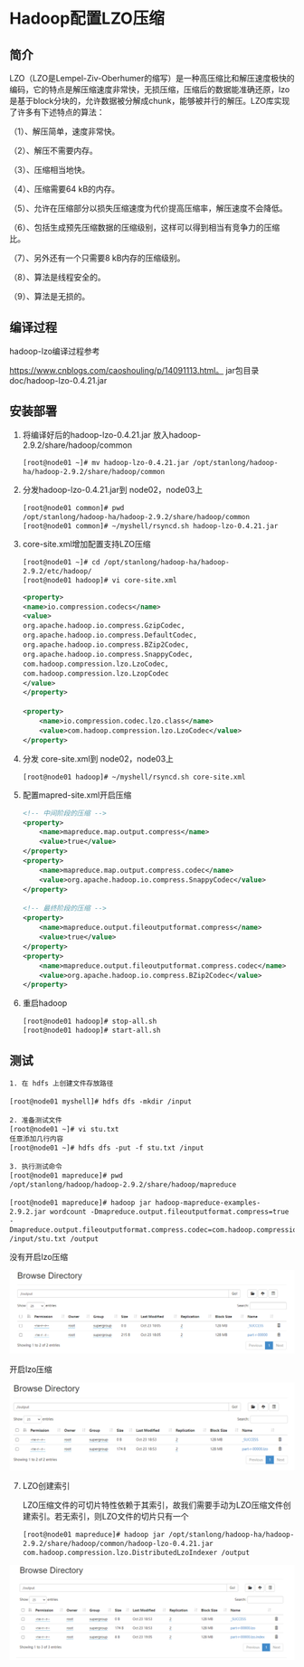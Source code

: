 # Hadoop配置LZO压缩

## 简介

LZO（LZO是Lempel-Ziv-Oberhumer的缩写）是一种高压缩比和解压速度极快的编码，它的特点是解压缩速度非常快，无损压缩，压缩后的数据能准确还原，lzo是基于block分块的，允许数据被分解成chunk，能够被并行的解压。LZO库实现了许多有下述特点的算法：

（1）、解压简单，速度非常快。 

（2）、解压不需要内存。

（3）、压缩相当地快。

（4）、压缩需要64 kB的内存。

（5）、允许在压缩部分以损失压缩速度为代价提高压缩率，解压速度不会降低。

（6）、包括生成预先压缩数据的压缩级别，这样可以得到相当有竞争力的压缩比。

（7）、另外还有一个只需要8 kB内存的压缩级别。

（8）、算法是线程安全的。

（9）、算法是无损的。

## 编译过程

hadoop-lzo编译过程参考

https://www.cnblogs.com/caoshouling/p/14091113.html。 jar包目录 doc/hadoop-lzo-0.4.21.jar

## 安装部署

1. 将编译好后的hadoop-lzo-0.4.21.jar 放入hadoop-2.9.2/share/hadoop/common

   ```shell
   [root@node01 ~]# mv hadoop-lzo-0.4.21.jar /opt/stanlong/hadoop-ha/hadoop-2.9.2/share/hadoop/common
   ```

2. 分发hadoop-lzo-0.4.21.jar到 node02，node03上

   ```shell
   [root@node01 common]# pwd
   /opt/stanlong/hadoop-ha/hadoop-2.9.2/share/hadoop/common
   [root@node01 common]# ~/myshell/rsyncd.sh hadoop-lzo-0.4.21.jar
   ```

3. core-site.xml增加配置支持LZO压缩

   ```shell
   [root@node01 ~]# cd /opt/stanlong/hadoop-ha/hadoop-2.9.2/etc/hadoop/
   [root@node01 hadoop]# vi core-site.xml
   ```

   ```xml
   <property>
   <name>io.compression.codecs</name>
   <value>
   org.apache.hadoop.io.compress.GzipCodec,
   org.apache.hadoop.io.compress.DefaultCodec,
   org.apache.hadoop.io.compress.BZip2Codec,
   org.apache.hadoop.io.compress.SnappyCodec,
   com.hadoop.compression.lzo.LzoCodec,
   com.hadoop.compression.lzo.LzopCodec
   </value>
   </property>
   
   <property>
       <name>io.compression.codec.lzo.class</name>
       <value>com.hadoop.compression.lzo.LzoCodec</value>
   </property>
   ```

4. 分发 core-site.xml到 node02，node03上

   ```shell
   [root@node01 hadoop]# ~/myshell/rsyncd.sh core-site.xml 
   ```

5. 配置mapred-site.xml开启压缩

   ```xml
   <!-- 中间阶段的压缩 -->
   <property>
       <name>mapreduce.map.output.compress</name>
       <value>true</value>
   </property>
   <property>
       <name>mapreduce.map.output.compress.codec</name>
       <value>org.apache.hadoop.io.compress.SnappyCodec</value>
   </property>
    
   <!-- 最终阶段的压缩 -->
   <property>
       <name>mapreduce.output.fileoutputformat.compress</name>
       <value>true</value>
   </property>
   <property>
       <name>mapreduce.output.fileoutputformat.compress.codec</name>
       <value>org.apache.hadoop.io.compress.BZip2Codec</value>
   </property>
   ```

5. 重启hadoop

   ```shell
   [root@node01 hadoop]# stop-all.sh
   [root@node01 hadoop]# start-all.sh
   ```

## 测试

```shell
1. 在 hdfs 上创建文件存放路径

[root@node01 myshell]# hdfs dfs -mkdir /input

2. 准备测试文件 
[root@node01 ~]# vi stu.txt
任意添加几行内容
[root@node01 ~]# hdfs dfs -put -f stu.txt /input

3. 执行测试命令
[root@node01 mapreduce]# pwd
/opt/stanlong/hadoop/hadoop-2.9.2/share/hadoop/mapreduce

[root@node01 mapreduce]# hadoop jar hadoop-mapreduce-examples-2.9.2.jar wordcount -Dmapreduce.output.fileoutputformat.compress=true -Dmapreduce.output.fileoutputformat.compress.codec=com.hadoop.compression.lzo.LzopCodec /input/stu.txt /output
```

没有开启lzo压缩

![](./doc/15.png)

开启lzo压缩

![](./doc/16.png)

7. LZO创建索引

   LZO压缩文件的可切片特性依赖于其索引，故我们需要手动为LZO压缩文件创建索引。若无索引，则LZO文件的切片只有一个
   
   ```shell
   [root@node01 mapreduce]# hadoop jar /opt/stanlong/hadoop-ha/hadoop-2.9.2/share/hadoop/common/hadoop-lzo-0.4.21.jar com.hadoop.compression.lzo.DistributedLzoIndexer /output
   ```
   
   



![](./doc/17.png)